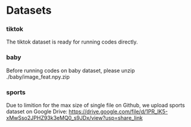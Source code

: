 # Datasets

### tiktok

The tiktok dataset is ready for running codes directly.

### baby

Before running codes on baby dataset, please unzip ./baby/image_feat.npy.zip

### sports

Due to limition for the max size of single file on Github, we upload sports dataset on Google Drive: https://drive.google.com/file/d/1PR_IK5-xMwSso2JPHZ93k3eMQ0_s9JDx/view?usp=share_link
